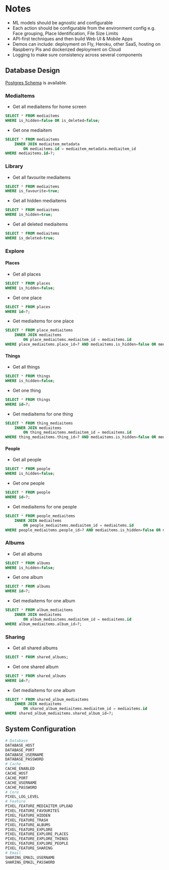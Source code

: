 # Notes

- ML models should be agnostic and configurable
- Each action should be configurable from the environment config e.g. Face grouping, Place Identification, File Size Limits
- API-first techniques and then build Web UI & Mobile Apps
- Demos can include: deployment on Fly, Heroku, other SaaS, hosting on Raspberry Pis and dockerized deployment on Cloud
- Logging to make sure consistency across several components

## Database Design

[Postgres Schema](schema.sql) is available.

### MediaItems
- Get all mediaitems for home screen
```sql
SELECT * FROM mediaitems 
WHERE is_hidden=false OR is_deleted=false;
```
- Get one mediaitem
```sql
SELECT * FROM mediaitems 
    INNER JOIN mediaitem_metadata 
        ON mediaitems.id = mediaitem_metadata.mediaitem_id
WHERE mediaitems.id=?;
```

### Library 
- Get all favourite mediaitems
```sql
SELECT * FROM mediaitems 
WHERE is_favourite=true;
```
- Get all hidden mediaitems
```sql
SELECT * FROM mediaitems 
WHERE is_hidden=true;
```
- Get all deleted mediaitems
```sql
SELECT * FROM mediaitems 
WHERE is_deleted=true;
```

### Explore

#### Places
- Get all places
```sql
SELECT * FROM places
WHERE is_hidden=false;
```
- Get one place
```sql
SELECT * FROM places
WHERE id=?;
```
- Get mediaitems for one place
```sql
SELECT * FROM place_mediaitems 
    INNER JOIN mediaitems 
        ON place_mediaitems.mediaitem_id = mediaitems.id
WHERE place_mediaitems.place_id=? AND mediaitems.is_hidden=false OR mediaitems.is_deleted=false;
```

#### Things
- Get all things
```sql
SELECT * FROM things
WHERE is_hidden=false;
```
- Get one thing
```sql
SELECT * FROM things
WHERE id=?;
```
- Get mediaitems for one thing
```sql
SELECT * FROM thing_mediaitems 
    INNER JOIN mediaitems 
        ON thing_mediaitems.mediaitem_id = mediaitems.id
WHERE thing_mediaitems.thing_id=? AND mediaitems.is_hidden=false OR mediaitems.is_deleted=false;
```

#### People
- Get all people
```sql
SELECT * FROM people
WHERE is_hidden=false;
```
- Get one people
```sql
SELECT * FROM people
WHERE id=?;
```
- Get mediaitems for one people
```sql
SELECT * FROM people_mediaitems 
    INNER JOIN mediaitems 
        ON people_mediaitems.mediaitem_id = mediaitems.id
WHERE people_mediaitems.people_id=? AND mediaitems.is_hidden=false OR mediaitems.is_deleted=false;
```

### Albums
- Get all albums
```sql
SELECT * FROM albums
WHERE is_hidden=false;
```
- Get one album
```sql
SELECT * FROM albums
WHERE id=?;
```
- Get mediaitems for one album
```sql
SELECT * FROM album_mediaitems 
    INNER JOIN mediaitems 
        ON album_mediaitems.mediaitem_id = mediaitems.id
WHERE album_mediaitems.album_id=?;
```

### Sharing
- Get all shared albums
```sql
SELECT * FROM shared_albums;
```
- Get one shared album
```sql
SELECT * FROM shared_albums
WHERE id=?;
```
- Get mediaitems for one album
```sql
SELECT * FROM shared_album_mediaitems 
    INNER JOIN mediaitems 
        ON shared_album_mediaitems.mediaitem_id = mediaitems.id
WHERE shared_album_mediaitems.shared_album_id=?;
```

## System Configuration
```bash
# Database
DATABASE_HOST
DATABASE_PORT
DATABASE_USERNAME
DATABASE_PASSWORD
# Cache
CACHE_ENABLED
CACHE_HOST
CACHE_PORT
CACHE_USERNAME
CACHE_PASSWORD
# Core
PIXEL_LOG_LEVEL
# Feature
PIXEL_FEATURE_MEDIAITEM_UPLOAD
PIXEL_FEATURE_FAVOURITES
PIXEL_FEATURE_HIDDEN
PIXEL_FEATURE_TRASH
PIXEL_FEATURE_ALBUMS
PIXEL_FEATURE_EXPLORE
PIXEL_FEATURE_EXPLORE_PLACES
PIXEL_FEATURE_EXPLORE_THINGS
PIXEL_FEATURE_EXPLORE_PEOPLE
PIXEL_FEATURE_SHARING
# Email
SHARING_EMAIL_USERNAME
SHARING_EMAIL_PASSWORD
```